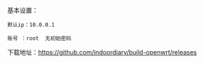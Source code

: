 
基本设置：

    默认ip：10.0.0.1

    账号 ：root  无初始密码


下载地址：https://github.com/indoordiary/build-openwrt/releases
